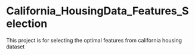 # California_HousingData_Features_Selection
 This project is for selecting the optimal features from california housing dataset
